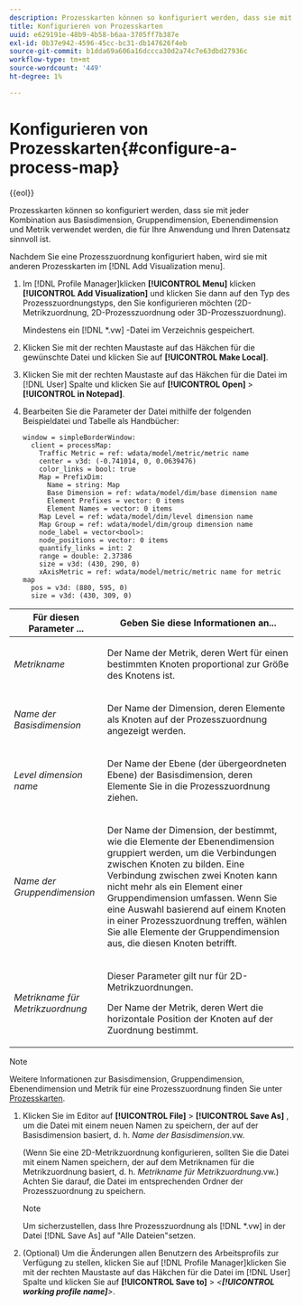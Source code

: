 ```yaml
---
description: Prozesskarten können so konfiguriert werden, dass sie mit jeder Kombination aus Basisdimension, Gruppendimension, Ebenendimension und Metrik verwendet werden, die für Ihre Anwendung und Ihren Datensatz sinnvoll ist.
title: Konfigurieren von Prozesskarten
uuid: e629191e-48b9-4b58-b6aa-3705ff7b387e
exl-id: 0b37e942-4596-45cc-bc31-db147626f4eb
source-git-commit: b1dda69a606a16dccca30d2a74c7e63dbd27936c
workflow-type: tm+mt
source-wordcount: '449'
ht-degree: 1%

---
```


# Konfigurieren von Prozesskarten{#configure-a-process-map}

{{eol}}

Prozesskarten können so konfiguriert werden, dass sie mit jeder Kombination aus Basisdimension, Gruppendimension, Ebenendimension und Metrik verwendet werden, die für Ihre Anwendung und Ihren Datensatz sinnvoll ist.

Nachdem Sie eine Prozesszuordnung konfiguriert haben, wird sie mit anderen Prozesskarten im [!DNL Add Visualization menu].

1. Im [!DNL Profile Manager]klicken **[!UICONTROL Menu]** klicken **[!UICONTROL Add Visualization]** und klicken Sie dann auf den Typ des Prozesszuordnungstyps, den Sie konfigurieren möchten (2D-Metrikzuordnung, 2D-Prozesszuordnung oder 3D-Prozesszuordnung).

   Mindestens ein [!DNL *.vw] -Datei im Verzeichnis gespeichert.

1. Klicken Sie mit der rechten Maustaste auf das Häkchen für die gewünschte Datei und klicken Sie auf **[!UICONTROL Make Local]**.
1. Klicken Sie mit der rechten Maustaste auf das Häkchen für die Datei im [!DNL User] Spalte und klicken Sie auf **[!UICONTROL Open]** > **[!UICONTROL in Notepad]**.
1. Bearbeiten Sie die Parameter der Datei mithilfe der folgenden Beispieldatei und Tabelle als Handbücher:

   ```
   window = simpleBorderWindow: 
     client = processMap: 
       Traffic Metric = ref: wdata/model/metric/metric name
       center = v3d: (-0.741014, 0, 0.0639476)
       color_links = bool: true
       Map = PrefixDim: 
         Name = string: Map
         Base Dimension = ref: wdata/model/dim/base dimension name
         Element Prefixes = vector: 0 items
         Element Names = vector: 0 items
       Map Level = ref: wdata/model/dim/level dimension name
       Map Group = ref: wdata/model/dim/group dimension name
       node_label = vector<bool>: 
       node_positions = vector: 0 items
       quantify_links = int: 2
       range = double: 2.37386
       size = v3d: (430, 290, 0)
       xAxisMetric = ref: wdata/model/metric/metric name for metric map
     pos = v3d: (880, 595, 0)
     size = v3d: (430, 309, 0)
   ```

<table id="table_3F072DB1B68746C49DF9332718982EBE"> 
 <thead> 
  <tr> 
   <th colname="col1" class="entry"> Für diesen Parameter ... </th> 
   <th colname="col2" class="entry"> Geben Sie diese Informationen an... </th> 
  </tr> 
 </thead>
 <tbody> 
  <tr> 
   <td colname="col1"> <p><i>Metrikname</i> </p> </td> 
   <td colname="col2"> <p>Der Name der Metrik, deren Wert für einen bestimmten Knoten proportional zur Größe des Knotens ist. </p> </td> 
  </tr> 
  <tr> 
   <td colname="col1"> <p><i>Name der Basisdimension</i> </p> </td> 
   <td colname="col2"> <p>Der Name der Dimension, deren Elemente als Knoten auf der Prozesszuordnung angezeigt werden. </p> </td> 
  </tr> 
  <tr> 
   <td colname="col1"> <p><i>Level dimension name</i> </p> </td> 
   <td colname="col2"> <p>Der Name der Ebene (der übergeordneten Ebene) der Basisdimension, deren Elemente Sie in die Prozesszuordnung ziehen. </p> </td> 
  </tr> 
  <tr> 
   <td colname="col1"> <p><i>Name der Gruppendimension</i> </p> </td> 
   <td colname="col2"> <p>Der Name der Dimension, der bestimmt, wie die Elemente der Ebenendimension gruppiert werden, um die Verbindungen zwischen Knoten zu bilden. Eine Verbindung zwischen zwei Knoten kann nicht mehr als ein Element einer Gruppendimension umfassen. Wenn Sie eine Auswahl basierend auf einem Knoten in einer Prozesszuordnung treffen, wählen Sie alle Elemente der Gruppendimension aus, die diesen Knoten betrifft. </p> </td> 
  </tr> 
  <tr> 
   <td colname="col1"> <p><i>Metrikname für Metrikzuordnung</i> </p> </td> 
   <td colname="col2"> <p>Dieser Parameter gilt nur für 2D-Metrikzuordnungen. </p> <p>Der Name der Metrik, deren Wert die horizontale Position der Knoten auf der Zuordnung bestimmt. </p> </td> 
  </tr> 
 </tbody> 
</table>

>[!NOTE]
>
>Weitere Informationen zur Basisdimension, Gruppendimension, Ebenendimension und Metrik für eine Prozesszuordnung finden Sie unter [Prozesskarten](../../../home/c-get-started/c-analysis-vis/c-proc-maps/c-proc-maps.md#concept-880aee224404429785b733a4e80d275e).

1. Klicken Sie im Editor auf **[!UICONTROL File]** > **[!UICONTROL Save As]** , um die Datei mit einem neuen Namen zu speichern, der auf der Basisdimension basiert, d. h. *Name der Basisdimension*.vw.

   (Wenn Sie eine 2D-Metrikzuordnung konfigurieren, sollten Sie die Datei mit einem Namen speichern, der auf dem Metriknamen für die Metrikzuordnung basiert, d. h. *Metrikname für Metrikzuordnung*.vw.) Achten Sie darauf, die Datei im entsprechenden Ordner der Prozesszuordnung zu speichern.

   >[!NOTE]
   >
   >Um sicherzustellen, dass Ihre Prozesszuordnung als [!DNL *.vw] in der Datei [!DNL Save As] auf &quot;Alle Dateien&quot;setzen.

1. (Optional) Um die Änderungen allen Benutzern des Arbeitsprofils zur Verfügung zu stellen, klicken Sie auf [!DNL Profile Manager]klicken Sie mit der rechten Maustaste auf das Häkchen für die Datei im [!DNL User] Spalte und klicken Sie auf **[!UICONTROL Save to]** > *&lt;**[!UICONTROL working profile name]**>*.

